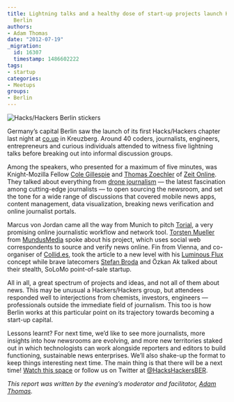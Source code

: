 ```yaml
---
title: Lightning talks and a healthy dose of start-up projects launch Hacks/Hackers
  Berlin
authors:
- Adam Thomas
date: "2012-07-19"
_migration:
  id: 16307
  timestamp: 1486602222
tags:
- startup
categories:
- Meetups
groups:
- Berlin
---
```


![][1]

Germany&#8217;s capital Berlin saw the launch of its first Hacks/Hackers chapter last night at [co.up][2] in Kreuzberg. Around 40 coders, journalists, engineers, entrepreneurs and curious individuals attended to witness five lightning talks before breaking out into informal discussion groups.

Among the speakers, who presented for a maximum of five minutes, was Knight-Mozilla Fellow [Cole Gillespie][3] and [Thomas Zoechler][4] of [Zeit Online][5]. They talked about everything from [drone journalism][6] &mdash; the latest fascination among cutting-edge journalists &mdash; to open sourcing the newsroom, and set the tone for a wide range of discussions that covered mobile news apps, content management, data visualization, breaking news verification and online journalist portals.

Marcus von Jordan came all the way from Munich to pitch [Torial][7], a very promising online journalistic workflow and network tool. [Torsten Mueller][8] from [MundusMedia][9] spoke about his project, which uses social web correspondents to source and verify news online. Fin from Vienna, and co-organiser of [Collid.es][10], took the article to a new level with his [Luminous Flux][11] concept while brave latecomers [Stefan Broda][12] and Özkan Ak talked about their stealth, SoLoMo point-of-sale startup.

All in all, a great spectrum of projects and ideas, and not all of them about news. This may be unusual a Hackers/Hackers group, but attendees responded well to interjections from chemists, investors, engineers &mdash; professionals outside the immediate field of journalism. This too is how Berlin works at this particular point on its trajectory towards becoming a start-up capital.

Lessons learnt? For next time, we&#8217;d like to see more journalists, more insights into how newsrooms are evolving, and more new territories staked out in which technologists can work alongside reporters and editors to build functioning, sustainable news enterprises. We&#8217;ll also shake-up the format to keep things interesting next time. The main thing is that there will be a next time! [Watch this space][13] or follow us on Twitter at [@HacksHackersBER][14].

_This report was written by the evening&#8217;s moderator and facilitator, [Adam Thomas][15]._

 [1]: /content-images/blog/2012/07/HackHackerBerlin.jpg "Hacks/Hackers Berlin stickers"
 [2]: http://co-up.de/ "co.up coworking"
 [3]: https://twitter.com/thecole/
 [4]: http://twitter.com/tjoechler
 [5]: http://www.zeit.de
 [6]: http://j.mp/Muvcjm
 [7]: http://www.torial.com/
 [8]: http://www.twitter.com/mundustorsten
 [9]: http://www.mundusmedia.org/
 [10]: http://collid.es/
 [11]: http://lflux.org/
 [12]: http://www.linkedin.com/in/stefanbroda
 [13]: http://meetupBerlin.HacksHackers.com
 [14]: http://www.twitter.com/hackshackersber
 [15]: http://www.twitter.com/sourceadam